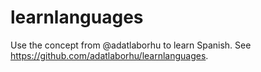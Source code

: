 # learnlanguages
Use the concept from @adatlaborhu to learn Spanish. See https://github.com/adatlaborhu/learnlanguages.
